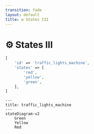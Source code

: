 ```yaml
---
transition: fade
layout: default
title: ⚙ States III
---
```


<div class="grid grid-cols-3 gap-4">

<div class="col-span-2">

# ⚙ States III

```php {3-7} {maxHeight:'400px'}
[
    'id' => 'traffic_lights_machine',
    'states' => [
        'red',
        'yellow',
        'green',
    ],
]
```

</div>

<div class="text-center">

```mermaid {theme: 'neutral', scale: 0.75}
---
title: traffic_lights_machine
---
stateDiagram-v2
    Green
    Yellow
    Red
```

</div>
</div>

<!--
3 state'imizi tanimladigimizda ortaya boyle bir diagram cikiyor

bu 3 farkli durumun su anda birbirleriyle alakasi yok, sadece durum tespiti yapmis olduk
-->
